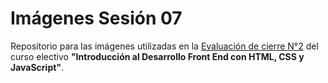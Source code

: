 # Imágenes Sesión 07
Repositorio para las imágenes utilizadas en la [Evaluación de cierre N°2](https://github.com/profesorfaco/front-2023-1/tree/main/sesion_07) del curso electivo **"Introducción al Desarrollo Front End con HTML, CSS y JavaScript"**.
